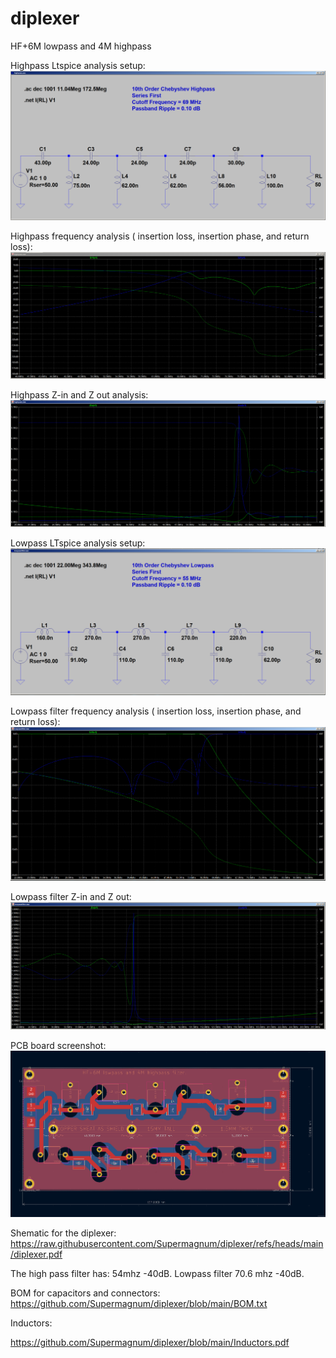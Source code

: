# diplexer
HF+6M lowpass and 4M highpass

Highpass Ltspice analysis setup:
![highpass-parts.png](highpass-parts.png)

Highpass frequency analysis ( insertion loss, insertion phase, and return loss):
![highpass.png](highpass.png)

Highpass Z-in and Z out analysis:
![highpass-imp.png](highpass-imp.png)


Lowpass LTspice analysis setup:
![lowpassfilter-parts.png](lowpassfilter-parts.png)

Lowpass filter frequency analysis ( insertion loss, insertion phase, and return loss):
![lowpassfilter.png](lowpassfilter.png)

Lowpass filter Z-in and Z out:
![lowpassfilter-Z.png](lowpassfilter-Z.png)

PCB board screenshot:
![board-picture-kicad.png](https://github.com/Supermagnum/diplexer/blob/main/board-picture-kicad.png)

Shematic for the diplexer:
https://raw.githubusercontent.com/Supermagnum/diplexer/refs/heads/main/diplexer.pdf


The high pass filter has:  54mhz -40dB.
Lowpass filter 70.6 mhz -40dB.

BOM for capacitors and connectors:
https://github.com/Supermagnum/diplexer/blob/main/BOM.txt

Inductors:

https://github.com/Supermagnum/diplexer/blob/main/Inductors.pdf





